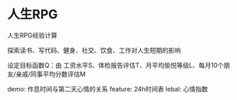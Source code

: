 # 人生RPG
人生RPG经验计算 

探索读书、写代码、健身、社交、饮食、工作对人生短期的影响

设定目标函数Q：由 工资水平S、体检报告评估T、月平均愉悦等级L、每月10个朋友/亲戚/同事平均分数评估M

demo: 作息时间与第二天心情的关系
feature: 24h时间表
lebal: 心情指数
